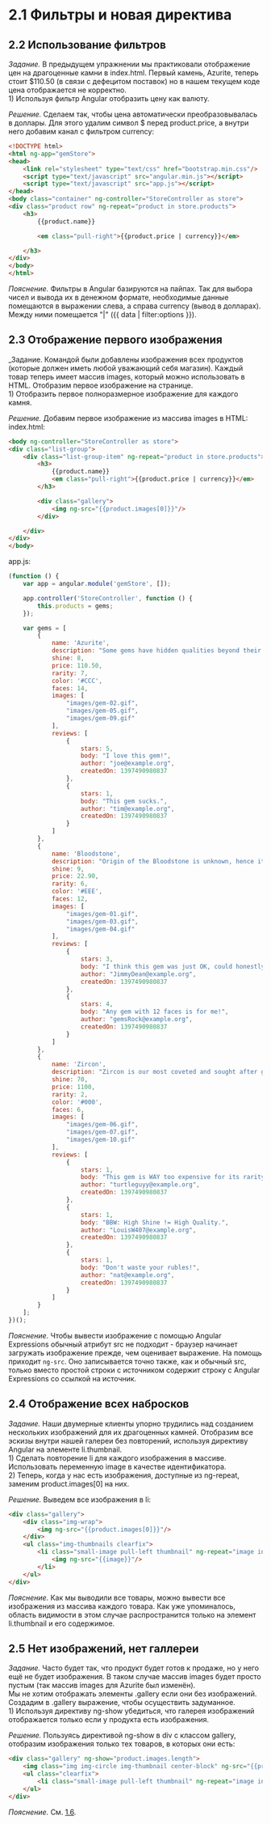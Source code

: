 # 2.1 Фильтры и новая директива

## 2.2 Использование фильтров

_Задание._
В предыдущем упражнении мы практиковали отображение цен на драгоценные камни в index.html. Первый камень, Azurite, теперь стоит $110.50 (в связи с дефецитом поставок) но в нашем текущем коде цена отображается не корректно.   
	1) Используя фильтр Angular отобразить цену как валюту.  

_Решение._
Сделаем так, чтобы цена автоматически преобразовывалась в доллары. Для этого удалим символ $ перед product.price, а внутри него добавим канал с фильтром currency:
```html
<!DOCTYPE html>
<html ng-app="gemStore">
<head>
    <link rel="stylesheet" type="text/css" href="bootstrap.min.css"/>
    <script type="text/javascript" src="angular.min.js"></script>
    <script type="text/javascript" src="app.js"></script>
</head>
<body class="container" ng-controller="StoreController as store">
<div class="product row" ng-repeat="product in store.products">
    <h3>
        {{product.name}}

        <em class="pull-right">{{product.price | currency}}</em>

    </h3>
</div>
</body>
</html>
```

_Пояснение._
Фильтры в Angular базируются на пайпах. Так для выбора чисел и вывода их в денежном формате, необходимые данные помещаются в выражении слева, а справа currency (вывод в долларах). Между ними помещается "|" ({{ data | filter:options }}).

## 2.3 Отображение первого изображения

_Задание.
Командой были добавлены изображения всех продуктов (которые должен иметь любой уважающий себя магазин). Каждый товар теперь имеет массив images, который можно использовать в HTML. Отобразим первое изображение на странице.   
	1) Отобразить первое полноразмерное изображение для каждого камня. 

_Решение._
Добавим первое изображение из массива images в HTML:   
index.html:
```html
<body ng-controller="StoreController as store">
<div class="list-group">
    <div class="list-group-item" ng-repeat="product in store.products">
        <h3>
            {{product.name}}
            <em class="pull-right">{{product.price | currency}}</em>
        </h3>

        <div class="gallery">
            <img ng-src="{{product.images[0]}}"/>
        </div>

    </div>
</div>
</body>
```
app.js:
```javascript
(function () {
    var app = angular.module('gemStore', []);

    app.controller('StoreController', function () {
        this.products = gems;
    });

    var gems = [
        {
            name: 'Azurite',
            description: "Some gems have hidden qualities beyond their luster, beyond their shine... Azurite is one of those gems.",
            shine: 8,
            price: 110.50,
            rarity: 7,
            color: '#CCC',
            faces: 14,
            images: [
                "images/gem-02.gif",
                "images/gem-05.gif",
                "images/gem-09.gif"
            ],
            reviews: [
                {
                    stars: 5,
                    body: "I love this gem!",
                    author: "joe@example.org",
                    createdOn: 1397490980837
                },
                {
                    stars: 1,
                    body: "This gem sucks.",
                    author: "tim@example.org",
                    createdOn: 1397490980837
                }
            ]
        },
        {
            name: 'Bloodstone',
            description: "Origin of the Bloodstone is unknown, hence its low value. It has a very high shine and 12 sides, however.",
            shine: 9,
            price: 22.90,
            rarity: 6,
            color: '#EEE',
            faces: 12,
            images: [
                "images/gem-01.gif",
                "images/gem-03.gif",
                "images/gem-04.gif"
            ],
            reviews: [
                {
                    stars: 3,
                    body: "I think this gem was just OK, could honestly use more shine, IMO.",
                    author: "JimmyDean@example.org",
                    createdOn: 1397490980837
                },
                {
                    stars: 4,
                    body: "Any gem with 12 faces is for me!",
                    author: "gemsRock@example.org",
                    createdOn: 1397490980837
                }
            ]
        },
        {
            name: 'Zircon',
            description: "Zircon is our most coveted and sought after gem. You will pay much to be the proud owner of this gorgeous and high shine gem.",
            shine: 70,
            price: 1100,
            rarity: 2,
            color: '#000',
            faces: 6,
            images: [
                "images/gem-06.gif",
                "images/gem-07.gif",
                "images/gem-10.gif"
            ],
            reviews: [
                {
                    stars: 1,
                    body: "This gem is WAY too expensive for its rarity value.",
                    author: "turtleguyy@example.org",
                    createdOn: 1397490980837
                },
                {
                    stars: 1,
                    body: "BBW: High Shine != High Quality.",
                    author: "LouisW407@example.org",
                    createdOn: 1397490980837
                },
                {
                    stars: 1,
                    body: "Don't waste your rubles!",
                    author: "nat@example.org",
                    createdOn: 1397490980837
                }
            ]
        }
    ];
})();
```

_Пояснение._
Чтобы вывести изображение с помощью Angular Expressions обычный атрибут src не подходит - браузер начинает загружать изображение прежде, чем оценивает выражение. На помощь приходит `ng-src`.  Оно записывается точно также, как и обычный src, только вместо простой строки с источником содержит строку с Angular Expressions со ссылкой на источник.

## 2.4 Отображение всех набросков

_Задание._
Наши двумерные клиенты упорно трудились над созданием нескольких изображений для их драгоценных камней. Отобразим все эскизы внутри нашей галереи без повторений, используя директиву Angular на элементе li.thumbnail.   
	1) Сделать повторение li для каждого изображения в массиве. Использовать переменную image в качестве идентификатора.   
	2) Теперь, когда у нас есть изображения, доступные из ng-repeat, заменим product.images[0] на них.

_Решение._
Выведем все изображения в li:
```html
<div class="gallery">
    <div class="img-wrap">
        <img ng-src="{{product.images[0]}}"/>
    </div>
    <ul class="img-thumbnails clearfix">
        <li class="small-image pull-left thumbnail" ng-repeat="image in product.images">
            <img ng-src="{{image}}"/>
        </li>
    </ul>
</div>
```

_Пояснение._
Как мы выводили все товары, можно вывести все изображения из массива каждого товара. Как уже упоминалось, область видимости в этом случае распространится только на элемент li.thumbnail и его содержимое.

## 2.5 Нет изображений, нет галлереи

_Задание._
Часто будет так, что продукт будет готов к продаже, но у него ещё не будет изображения. В таком случае массив images будет просто пустым (так массив images для Azurite был изменён).   
Мы не хотим отображать элементы .gallery если они без изображений. Создадим в .gallery выражение, чтобы осуществить задуманное.   
	1) Используя директиву ng-show убедиться, что галерея изображений отображается только если у продукта есть изображения.   

_Решение._
Пользуясь директивой ng-show в div с классом gallery, отобразим изображения только тех товаров, в которых они есть:   
```html
<div class="gallery" ng-show="product.images.length">
    <img class="img img-circle img-thumbnail center-block" ng-src="{{product.images[0]}}"/>
    <ul class="clearfix">
        <li class="small-image pull-left thumbnail" ng-repeat="image in product.images"><img ng-src="{{image}}"/></li>
    </ul>
</div>
```

_Пояснение._
См. [1.6](https://github.com/Preigile/CodeschoolHints/blob/master/JavaScript/Shaping_up_with_Angular_js/1.flatlanders_gem_store.md#16-%D0%9D%D0%B5-%D0%B4%D0%BB%D1%8F-%D0%BF%D1%80%D0%BE%D0%B4%D0%B0%D0%B6%D0%B8).